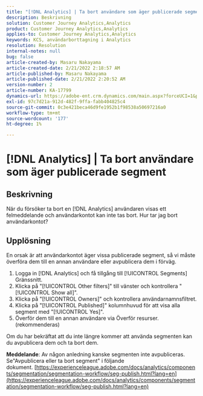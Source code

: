 ```yaml
---
title: "[!DNL Analytics] | Ta bort användare som äger publicerade segment"
description: Beskrivning
solution: Customer Journey Analytics,Analytics
product: Customer Journey Analytics,Analytics
applies-to: Customer Journey Analytics,Analytics
keywords: KCS, användarborttagning i Analytics
resolution: Resolution
internal-notes: null
bug: false
article-created-by: Masaru Nakayama
article-created-date: 2/21/2022 2:18:57 AM
article-published-by: Masaru Nakayama
article-published-date: 2/21/2022 2:20:52 AM
version-number: 2
article-number: KA-17799
dynamics-url: https://adobe-ent.crm.dynamics.com/main.aspx?forceUCI=1&pagetype=entityrecord&etn=knowledgearticle&id=d767189f-bc92-ec11-b400-000d3a58b8a1
exl-id: 97c7d21a-912d-482f-9ffa-fabb404825c4
source-git-commit: 0c3e421beca46d9fe1952b1f98538a50697216a0
workflow-type: tm+mt
source-wordcount: '177'
ht-degree: 1%

---
```


# [!DNL Analytics] | Ta bort användare som äger publicerade segment

## Beskrivning

När du försöker ta bort en [!DNL Analytics] användaren visas ett felmeddelande och användarkontot kan inte tas bort. Hur tar jag bort användarkontot?

## Upplösning




En orsak är att användarkontot äger vissa publicerade segment, så vi måste överföra dem till en annan användare eller avpublicera dem i förväg.

1. Logga in [!DNL Analytics] och få tillgång till [!UICONTROL Segments] Gränssnitt.
2. Klicka på &quot;[!UICONTROL Other filters]&quot; till vänster och kontrollera &quot;[!UICONTROL Show all]&quot;.
3. Klicka på &quot;[!UICONTROL Owners]&quot; och kontrollera användarnamnsfiltret.
4. Klicka på &quot;[!UICONTROL Published]&quot; kolumnhuvud för att visa alla segment med &quot;[!UICONTROL Yes]&quot;.
5. Överför dem till en annan användare via Överför resurser. (rekommenderas)


Om du har bekräftat att du inte längre kommer att använda segmenten kan du avpublicera dem och ta bort dem.



<b>Meddelande</b>: Av någon anledning kanske segmenten inte avpubliceras. Se&quot;Avpublicera eller ta bort segment&quot; i följande dokument. [https://experienceleague.adobe.com/docs/analytics/components/segmentation/segmentation-workflow/seg-publish.html?lang=en](https://experienceleague.adobe.com/docs/analytics/components/segmentation/segmentation-workflow/seg-publish.html?lang=en)
